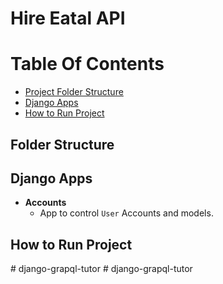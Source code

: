# Hire Eatal API

# Table Of Contents

- [Project Folder Structure](#folder-structure)
- [Django Apps](#django-apps)
- [How to Run Project]()

## Folder Structure

## Django Apps

- **Accounts**
  - App to control `User` Accounts and models.

## How to Run Project

#   d j a n g o - g r a p q l - t u t o r  
 #   d j a n g o - g r a p q l - t u t o r  
 